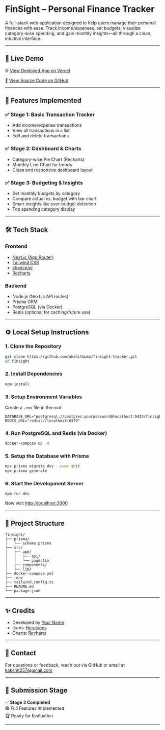 #  FinSight – Personal Finance Tracker

A full-stack web application designed to help users manage their personal finances with ease. Track income/expenses, set budgets, visualize category-wise spending, and gain monthly insights—all through a clean, intuitive interface.

---

## 🔗 Live Demo

🌐 [View Deployed App on Vercel](https://your-vercel-url.vercel.app)

📁 [View Source Code on GitHub](https://github.com/akshitkuma/finsight-tracker)

---

## 🚀 Features Implemented

### ✅ Stage 1: Basic Transaction Tracker
- Add income/expense transactions
- View all transactions in a list
- Edit and delete transactions

### ✅ Stage 2: Dashboard & Charts
- Category-wise Pie Chart (Recharts)
- Monthly Line Chart for trends
- Clean and responsive dashboard layout

### ✅ Stage 3: Budgeting & Insights
- Set monthly budgets by category
- Compare actual vs. budget with bar chart
- Smart insights like over-budget detection
- Top spending category display

---

## 🛠 Tech Stack

### Frontend
- [Next.js (App Router)](https://nextjs.org/)
- [Tailwind CSS](https://tailwindcss.com/)
- [shadcn/ui](https://ui.shadcn.com/)
- [Recharts](https://recharts.org/en-US/)

### Backend
- Node.js (Next.js API routes)
- Prisma ORM
- PostgreSQL (via Docker)
- Redis (optional for caching/future use)

---

## ⚙️ Local Setup Instructions

### 1. Clone the Repository

```bash
git clone https://github.com/akshitkuma/finsight-tracker.git
cd finsight
```

### 2. Install Dependencies

```bash
npm install
```

### 3. Setup Environment Variables

Create a `.env` file in the root:

```
DATABASE_URL="postgresql://postgres:yourpassword@localhost:5432/finsight"
REDIS_URL="redis://localhost:6379"
```

### 4. Run PostgreSQL and Redis (via Docker)

```bash
docker-compose up -d
```

### 5. Setup the Database with Prisma

```bash
npx prisma migrate dev --name init
npx prisma generate
```

### 6. Start the Development Server

```bash
npm run dev
```

Now visit [http://localhost:3000](http://localhost:3000)

---

## 📂 Project Structure

```
finsight/
├── prisma/
│   └── schema.prisma
├── src/
│   ├── app/
│   │   ├── api/
│   │   └── page.tsx
│   ├── components/
│   ├── lib/
├── docker-compose.yml
├── .env
├── tailwind.config.ts
├── README.md
└── package.json
```

---

## ✨ Credits

- Developed by [Your Name](https://github.com/akshitkuma)
- Icons: [Heroicons](https://heroicons.com/)
- Charts: [Recharts](https://recharts.org/)

---

## 📩 Contact

For questions or feedback, reach out via GitHub or email at kakshit257@gmail.com

---

## 🏁 Submission Stage

✅ **Stage 3 Completed**  
🟢 Full Features Implemented  
🏆 Ready for Evaluation

---
